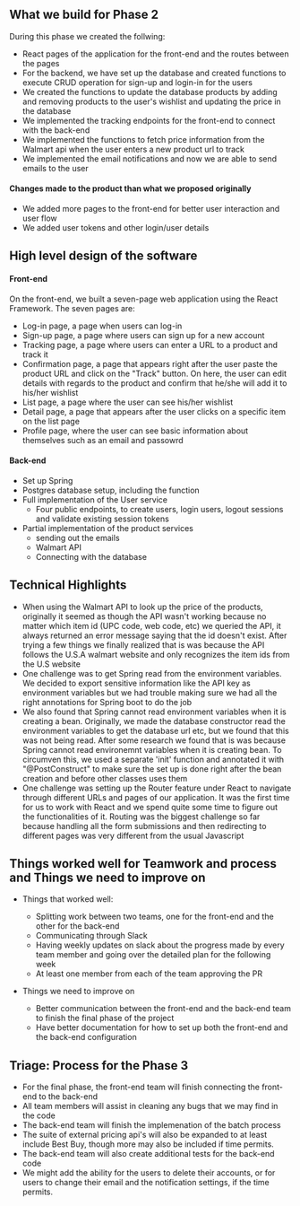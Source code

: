 ## What we build for Phase 2
  
  During this phase we created the follwing:
  * React pages of the application for the front-end and the routes between the pages
  * For the backend, we have set up the database and created functions to execute CRUD
    operation for sign-up and login-in for the users
  * We created the functions to update the database products by adding and removing 
    products to the user's wishlist and updating the price in the database
  * We implemented the tracking endpoints for the front-end to connect with the back-end
  * We implemented the functions to fetch price information from the Walmart api when 
    the user enters a new product url to track
  * We implemented the email notifications and now we are able to send emails to the user
  
  #### Changes made to the product than what we proposed originally
  * We added more pages to the front-end for better user interaction and user flow
  * We added user tokens and other login/user details
  
## High level design of the software

  #### Front-end
  
  On the front-end, we built a seven-page web application using the React Framework. 
  The seven pages are:
  
  * Log-in page, a page when users can log-in
  * Sign-up page, a page where users can sign up for a new account
  * Tracking page, a page where users can enter a URL to a product and track it
  * Confirmation page, a page that appears right after the user paste the product URL and 
    click on the "Track" button. On here, the user can edit details with regards to the product
    and confirm that he/she will add it to his/her wishlist
  * List page, a page where the user can see his/her wishlist
  * Detail page, a page that appears after the user clicks on a specific item on the list page
  * Profile page, where the user can see basic information about themselves such as an email
    and passowrd
    
  #### Back-end
  * Set up Spring
  * Postgres database setup, including the function
  * Full implementation of the User service
    * Four public endpoints, to create users, login users, logout sessions and validate existing
      session tokens
  * Partial implementation of the product services
    * sending out the emails
    * Walmart API
    * Connecting with the database
    
## Technical Highlights

  * When using the Walmart API to look up the price of the products, originally it seemed 
    as though the API wasn't working because no matter which item id (UPC code, web code, etc)
    we queried the API, it always returned an error message saying that the id doesn't exist. 
    After trying a few things we finally realized that is was because the API follows the U.S.A
    walmart website and only recognizes the item ids from the U.S website
  * One challenge was to get Spring read from the environment variables. We decided to export
    sensitive information like the API key as environment variables but we had trouble making
    sure we had all the right annotations for Spring boot to do the job
  * We also found that Spring cannot read environment variables when it is creating a bean.
    Originally, we made the database constructor read the environment variables to get the
    database url etc, but we found that this was not being read. After some research we found that is was 
    because Spring cannot read environemnt variables when it is creating bean. To circumven this,
    we used a separate 'init' function and annotated it with "@PostConstruct" to make sure the 
    set up is done right after the bean creation and before other classes uses them
  * One challenge was setting up the Router feature under React to navigate through different URLs and pages of our application.
    It was the first time for us to work with React and we spend quite some time to figure out the functionalities of it. Routing 
    was the biggest challenge so far because handling all the form submissions and then redirecting to different pages was very
    different from the usual Javascript
    
## Things worked well for Teamwork and process and Things we need to improve on

  * Things that worked well:
  
    * Splitting work between two teams, one for the front-end and the other for the back-end
    * Communicating through Slack
    * Having weekly updates on slack about the progress made by every team member and 
      going over the detailed plan for the following week
    * At least one member from each of the team approving the PR
    
  * Things we need to improve on
  
    * Better communication between the front-end and the back-end team to finish the final phase
      of the project
    * Have better documentation for how to set up both the front-end and the back-end configuration
    
## Triage: Process for the Phase 3

  * For the final phase, the front-end team will finish connecting the front-end to the back-end
  * All team members will assist in cleaning any bugs that we may find in the code
  * The back-end team will finish the implemenation of the batch process
  * The suite of external pricing api's will also be expanded to at least include Best Buy,
    though more may also be included if time permits.
  * The back-end team will also create additional tests for the back-end code
  * We might add the ability for the users to delete their accounts, or for users to change
    their email and the notification settings, if the time permits.
  
